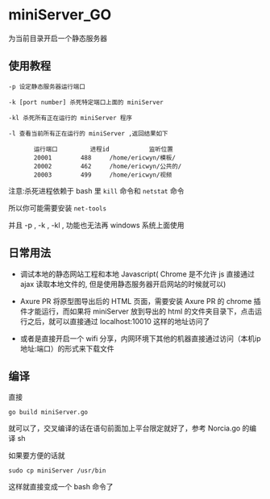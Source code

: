 # miniServer_GO
为当前目录开启一个静态服务器

## 使用教程
 
    -p 设定静态服务器运行端口
    
    -k [port number] 杀死特定端口上面的 miniServer
    
    -kl 杀死所有正在运行的 miniServer 程序
    
    -l 查看当前所有正在运行的 miniServer ,返回结果如下
    
           运行端口	        进程id           监听位置
           20001		488		/home/ericwyn/模板/
           20002		462		/home/ericwyn/公共的/
           20003		499		/home/ericwyn/视频

注意:杀死进程依赖于 bash 里 `kill` 命令和 `netstat` 命令

所以你可能需要安装 `net-tools` 

并且 -p , -k , -kl , 功能也无法再 windows 系统上面使用

## 日常用法
 - 调试本地的静态网站工程和本地 Javascript( Chrome 是不允许 js 直接通过 ajax 读取本地文件的, 但是使用静态服务器开启网站的时候就可以)

 - Axure PR 将原型图导出后的 HTML 页面，需要安装 Axure PR 的 chrome 插件才能运行，而如果将 miniServer 放到导出的 html 的文件夹目录下，点击运行之后，就可以直接通过 localhost:10010 这样的地址访问了
 
 - 或者是直接开启一个 wifi 分享，内网环境下其他的机器直接通过访问（本机ip地址:端口）的形式来下载文件
 
## 编译
直接 

    go build miniServer.go

就可以了，交叉编译的话在语句前面加上平台限定就好了，参考 Norcia.go 的编译 sh
 
如果要方便的话就
    
    sudo cp miniServer /usr/bin

这样就直接变成一个 bash 命令了